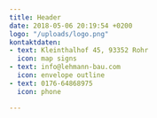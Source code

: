 ```yaml
---
title: Header
date: 2018-05-06 20:19:54 +0200
logo: "/uploads/logo.png"
kontaktdaten:
- text: Kleinthalhof 45, 93352 Rohr
  icon: map signs
- text: info@lehmann-bau.com
  icon: envelope outline
- text: 0176-64868975
  icon: phone

---
```

